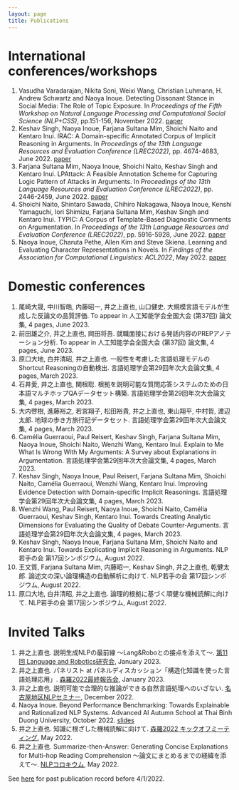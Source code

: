 ```yaml
---
layout: page
title: Publications
---
```


# International conferences/workshops

1. Vasudha Varadarajan, Nikita Soni, Weixi Wang, Christian Luhmann, H. Andrew Schwartz and Naoya Inoue. Detecting Dissonant Stance in Social Media: The Role of Topic Exposure. In <i>Proceedings of the Fifth Workshop on Natural Language Processing and Computational Social Science (NLP+CSS)</i>, pp.151-156, November 2022. [paper](https://aclanthology.org/2022.nlpcss-1.16/)
1. Keshav Singh, Naoya Inoue, Farjana Sultana Mim, Shoichi Naito and Kentaro Inui. IRAC: A Domain-specific Annotated Corpus of Implicit Reasoning in Arguments. In <i>Proceedings of the 13th Language Resources and Evaluation Conference (LREC2022)</i>, pp. 4674-4683, June 2022. [paper](http://www.lrec-conf.org/proceedings/lrec2022/pdf/2022.lrec-1.499)
1. Farjana Sultana Mim, Naoya Inoue, Shoichi Naito, Keshav Singh and Kentaro Inui. LPAttack: A Feasible Annotation Scheme for Capturing Logic Pattern of Attacks in Arguments. In <i>Proceedings of the 13th Language Resources and Evaluation Conference (LREC2022)</i>, pp. 2446-2459, June 2022. [paper](http://www.lrec-conf.org/proceedings/lrec2022/pdf/2022.lrec-1.261)
1. Shoichi Naito, Shintaro Sawada, Chihiro Nakagawa, Naoya Inoue, Kenshi Yamaguchi, Iori Shimizu, Farjana Sultana Mim, Keshav Singh and Kentaro Inui. TYPIC: A Corpus of Template-Based Diagnostic Comments on Argumentation. In <i>Proceedings of the 13th Language Resources and Evaluation Conference (LREC2022)</i>, pp. 5916-5928, June 2022. [paper](http://www.lrec-conf.org/proceedings/lrec2022/pdf/2022.lrec-1.636)
1. Naoya Inoue, Charuta Pethe, Allen Kim and Steve Skiena. Learning and Evaluating Character Representations in Novels. In <i>Findings of the Association for Computational Linguistics: ACL2022</i>, May 2022. [paper](https://aclanthology.org/2022.findings-acl.81)

# Domestic conferences

1. 尾崎大晟, 中川智皓, 内藤昭一, 井之上直也, 山口健史. 大規模言語モデルが生成した反論文の品質評価. To appear in 人工知能学会全国大会 (第37回) 論文集, 4 pages, June 2023.
1. 前田雄之介, 井之上直也, 岡田将吾. 就職面接における発話内容のPREPアノテーション分析. To appear in 人工知能学会全国大会 (第37回) 論文集, 4 pages, June 2023.
1. 原口大地, 白井清昭, 井之上直也. 一般性を考慮した言語処理モデルのShortcut Reasoningの自動検出. 言語処理学会第29回年次大会論文集, 4 pages, March 2023.
1. 石井愛, 井之上直也, 関根聡. 根拠を説明可能な質問応答システムのための日本語マルチホップQAデータセット構築. 言語処理学会第29回年次大会論文集, 4 pages, March 2023.
1. 大内啓樹, 進藤裕之, 若宮翔子, 松田裕貴, 井之上直也, 東山翔平, 中村哲, 渡辺太郎. 地球の歩き方旅行記データセット. 言語処理学会第29回年次大会論文集, 4 pages, March 2023.
1. Camélia Guerraoui, Paul Reisert, Keshav Singh, Farjana Sultana Mim, Naoya Inoue, Shoichi Naito, Wenzhi Wang, Kentaro Inui. Explain to Me What Is Wrong With My Arguments: A Survey about Explanations in Argumentation. 言語処理学会第29回年次大会論文集, 4 pages, March 2023.
1. Keshav Singh, Naoya Inoue, Paul Reisert, Farjana Sultana Mim, Shoichi Naito, Camélia Guerraoui, Wenzhi Wang, Kentaro Inui. Improving Evidence Detection with Domain-specific Implicit Reasonings. 言語処理学会第29回年次大会論文集, 4 pages, March 2023.
1. Wenzhi Wang, Paul Reisert, Naoya Inoue, Shoichi Naito, Camélia Guerraoui, Keshav Singh, Kentaro Inui. Towards Creating Analytic Dimensions for Evaluating the Quality of Debate Counter-Arguments. 言語処理学会第29回年次大会論文集, 4 pages, March 2023.
1. Keshav Singh, Naoya Inoue, Farjana Sultana Mim, Shoichi Naito and Kentaro Inui. Towards Explicating Implicit Reasoning in Arguments. NLP若手の会 第17回シンポジウム, August 2022.
1. 王文質, Farjana Sultana Mim, 内藤昭一, Keshav Singh, 井之上直也, 乾健太郎. 論述文の深い論理構造の自動解析に向けて. NLP若手の会 第17回シンポジウム, August 2022.
1. 原口大地, 白井清昭, 井之上直也. 論理的根拠に基づく頑健な機械読解に向けて. NLP若手の会 第17回シンポジウム, August 2022.

# Invited Talks

1. 井之上直也. 説明生成NLPの最前線 〜Lang&Roboとの接点を添えて〜. [第11回 Language and Robotics研究会](https://langrobo.connpass.com/event/271156/), January 2023.
2. 井之上直也. パネリスト at パネルディスカッション「構造化知識を使った言語処理応用」. [森羅2022最終報告会](http://shinra-project.info/shinra2022/shinra2022-final-report-workshop/), January 2023.
3. 井之上直也. 説明可能で合理的な推論ができる自然言語処理へのいざない. [名古屋地区NLPセミナー](https://sites.google.com/site/nagoyanlpseminar/), December 2022.
4. Naoya Inoue. Beyond Performance Benchmarking: Towards Explainable and Rationalized NLP Systems. Advanced AI
Autumn School at Thai Binh Duong University, October 2022. [slides](https://drive.google.com/file/d/1sRe0XivgeWXsTGzw4mUoVBk27khcCYCp/view?usp=sharing)
1. 井之上直也. 知識に根ざした機械読解に向けて. [森羅2022 キックオフミーティング](https://aip.riken.jp/events/event_136692/), May 2022.
1. 井之上直也. Summarize-then-Answer: Generating Concise Explanations for Multi-hop Reading Comprehension 〜論文にまとめるまでの経緯を添えて〜. [NLPコロキウム](https://nlp-colloquium-jp.github.io/schedule/2022-05-11_naoya-inoue/), May 2022.

See [here](https://naoya-i.github.io/publication.html) for past publication record before 4/1/2022.

